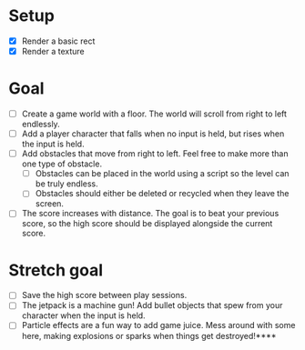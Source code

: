 # Setup
- [x] Render a basic rect
- [x] Render a texture

# Goal
- [ ] Create a game world with a floor. The world will scroll from right to left endlessly.
- [ ] Add a player character that falls when no input is held, but rises when the input is held.
- [ ] Add obstacles that move from right to left. Feel free to make more than one type of obstacle.
  - [ ] Obstacles can be placed in the world using a script so the level can be truly endless.
  - [ ] Obstacles should either be deleted or recycled when they leave the screen.
- [ ] The score increases with distance. The goal is to beat your previous score, so the high score should be displayed alongside the current score.

# Stretch goal

- [ ] Save the high score between play sessions.
- [ ] The jetpack is a machine gun! Add bullet objects that spew from your character when the input is held.
- [ ] Particle effects are a fun way to add game juice. Mess around with some here, making explosions or sparks when things get destroyed!****